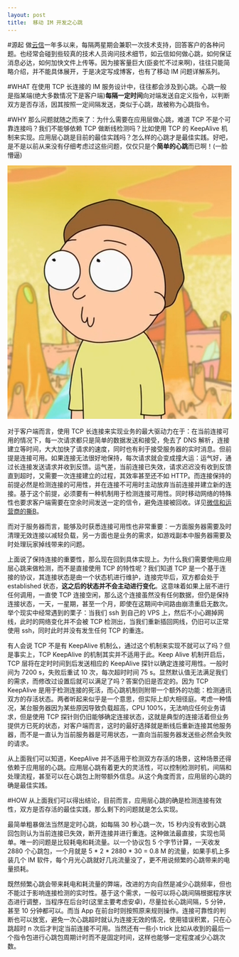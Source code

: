 ```yaml
---
layout: post
title:  移动 IM 开发之心跳
---
```



#源起
做[云信](http://netease.im/)一年多以来，每隔两星期会兼职一次技术支持，回答客户的各种问题。也经常会碰到些较真的技术人员询问技术细节，如云信如何做心跳，如何保证消息必达，如何加快文件上传等。因为接客量巨大(臣妾忙不过来啊)，往往只能简略介绍，并不能具体展开，于是决定写成博客，也有了移动 IM 问题详解系列。

#WHAT
在使用 TCP 长连接的 IM 服务设计中，往往都会涉及到心跳。心跳一般是指某端(绝大多数情况下是客户端)**每隔一定时间**向对端发送自定义指令，以判断双方是否存活，因其按照一定间隔发送，类似于心跳，故被称为心跳指令。

#WHY
那么问题就随之而来了：为什么需要在应用层做心跳，难道 TCP 不是个可靠连接吗？我们不能够依赖 TCP 做断线检测吗？比如使用 TCP 的 KeepAlive 机制来实现。应用层心跳是目前的最佳实践吗？怎么样的心跳才是最佳实践。好吧，是不是以前从来没有仔细考虑过这些问题，仅仅只是个**简单的心跳**而已啊！(一脸懵逼)

![image](/images/morty_mengbi.png)


对于客户端而言，使用 TCP 长连接来实现业务的最大驱动力在于：在当前连接可用的情况下，每一次请求都只是简单的数据发送和接受，免去了 DNS 解析，连接建立等时间，大大加快了请求的速度，同时也有利于接受服务器的实时消息。但前提是连接可用。如果连接无法很好地保持，每次请求就会变成撞大运：运气好，通过长连接发送请求并收到反馈。运气差，当前连接已失效，请求迟迟没有收到反馈直到超时，又需要一次连接建立的过程，其效率甚至还不如 HTTP。而连接保持的前提必然是检测连接的可用性，并在连接不可用时主动放弃当前连接并建立新的连接。基于这个前提，必须要有一种机制用于检测连接可用性。同时移动网络的特殊性也要求客户端需要在空余时间发送一定的信令，避免连接被回收。详见[微信和运营商的撕B](https://www.zhihu.com/question/20849677)。

而对于服务器而言，能够及时获悉连接可用性也非常重要：一方面服务器需要及时清理无效连接以减轻负载，另一方面也是业务的需求，如游戏副本中服务器需要及时处理玩家掉线带来的问题。

上面说了保持连接的重要性，那么现在回到具体实现上。为什么我们需要使用应用层心跳来做检测，而不是直接使用 TCP 的特性呢？我们知道 TCP 是一个基于连接的协议，其连接状态是由一个状态机进行维护，连接完毕后，双方都会处于 established 状态，**这之后的状态并不会主动进行变化**。这意味着如果上层不进行任何调用，一直使 TCP 连接空闲，那么这个连接虽然没有任何数据，但仍是保持连接状态，一天，一星期，甚至一个月，即使在这期间中间路由崩溃重启无数次。举个现实中经常遇到的栗子：当我们 ssh 到自己的 VPS 上，然后不小心踢掉网线，此时的网络变化并不会被 TCP 检测出，当我们重新插回网线，仍旧可以正常使用 ssh，同时此时并没有发生任何 TCP 的重连。


有人会说 TCP 不是有 KeepAlive 机制么，通过这个机制来实现不就可以了吗？但是事实上，TCP KeepAlive 的机制其实并不适用于此。Keep Alive 机制开启后，TCP 层将在定时时间到后发送相应的 KeepAlive 探针以确定连接可用性。一般时间为 7200 s，失败后重试 10 次，每次超时时间 75 s。显然默认值无法满足我们的需求，而修改过设置后就可以满足了吗？答案仍旧是否定的。因为 TCP KeepAlive 是用于检测连接的死活，而心跳机制则附带一个额外的功能：检测通讯双方的存活状态。两者听起来似乎是一个意思，但实际上却大相径庭。考虑一种情况，某台服务器因为某些原因导致负载超高，CPU 100%，无法响应任何业务请求，但是使用 TCP 探针则仍旧能够确定连接状态，这就是典型的连接活着但业务提供方已死的状态，对客户端而言，这时的最好选择就是断线后重新连接其他服务器，而不是一直认为当前服务器是可用状态，一直向当前服务器发送些必然会失败的请求。

从上面我们可以知道，KeepAlive 并不适用于检测双方存活的场景，这种场景还得依赖于应用层的心跳。应用层心跳有着更大的灵活性，可以控制检测时机，间隔和处理流程，甚至可以在心跳包上附带额外信息。从这个角度而言，应用层的心跳的确是最佳实践。

#HOW
从上面我们可以得出结论，目前而言，应用层心跳的确是检测连接有效性，双方是否存活的最佳实践，那么剩下的问题就是怎么实现。

最简单粗暴做法当然是定时心跳，如每隔 30 秒心跳一次，15 秒内没有收到心跳回包则认为当前连接已失效，断开连接并进行重连。这种做法最直接，实现也简单。唯一的问题是比较耗电和耗流量。以一个协议包 5 个字节计算，一天收发 2880 个心跳包，一个月就是 5 * 2 * 2880 * 30 = 0.8 M 的流量，如果手机上多装几个 IM 软件，每个月光心跳就好几兆流量没了，更不用说频繁的心跳带来的电量损耗。


既然频繁心跳会带来耗电和耗流量的弊端，改进的方向自然是减少心跳频率，但也不能过于影响连接检测的实时性。基于这个需求，一般可以将心跳间隔根据程序状态进行调整，当程序在后台时(这里主要考虑安卓)，尽量拉长心跳间隔，5 分钟，甚至 10 分钟都可以。而当 App 在前台时则按照原来规则操作。连接可靠性的判断也可以放宽，避免一次心跳超时就认为连接无效的情况，使用错误积累，只在心跳超时 n 次后才判定当前连接不可用。当然还有一些小 trick 比如从收到的最后一个指令包进行心跳包周期计时而不是固定时间，这样也能够一定程度减少心跳次数。
